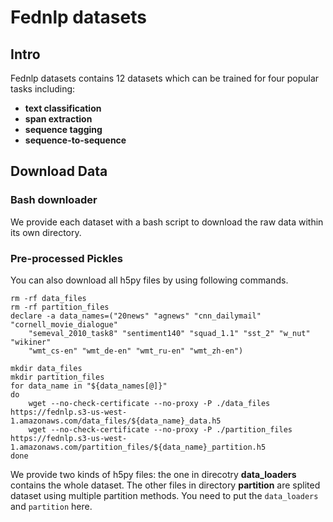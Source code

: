 # Fednlp datasets

## Intro

Fednlp datasets contains 12 datasets which can be trained for four popular tasks including:

- **text classification**
- **span extraction**
- **sequence tagging**  
- **sequence-to-sequence**

## Download Data

### Bash downloader
We provide each dataset with a bash script to download the raw data within its own directory.


### Pre-processed Pickles 

You can also download all h5py files by using following commands.
```
rm -rf data_files
rm -rf partition_files
declare -a data_names=("20news" "agnews" "cnn_dailymail" "cornell_movie_dialogue" 
	"semeval_2010_task8" "sentiment140" "squad_1.1" "sst_2" "w_nut" "wikiner" 
	"wmt_cs-en" "wmt_de-en" "wmt_ru-en" "wmt_zh-en")

mkdir data_files
mkdir partition_files
for data_name in "${data_names[@]}"
do
	wget --no-check-certificate --no-proxy -P ./data_files https://fednlp.s3-us-west-1.amazonaws.com/data_files/${data_name}_data.h5
	wget --no-check-certificate --no-proxy -P ./partition_files https://fednlp.s3-us-west-1.amazonaws.com/partition_files/${data_name}_partition.h5
done
```
We provide two kinds of h5py files: the one in direcotry **data_loaders**  contains the whole dataset.
The other files in directory **partition** are splited dataset using multiple partition methods.
You need to put the `data_loaders` and `partition` here.
